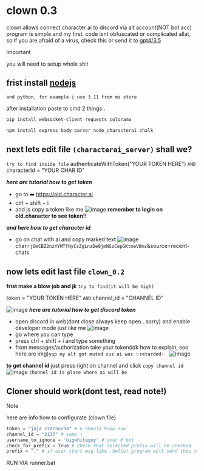 # clown 0.3
  clown allows connect character ai to discord via alt account(NOT bot acc) program is simple and my first.
  code isnt obfuscated or complicated allat, so if you are afraid of a virus, check this or send it to [gpt4/3.5](https://chatgpt.com)
> [!IMPORTANT]
> you will need to setup whole shit

## frist install [nodejs](https://nodejs.org/en) 
```and python, for example i use 3.11 from ms store```

after installation paste to cmd 2 things..
```py
pip install websocket-client requests colorama
```
```py
npm install express body-parser node_characterai chalk
```
## next lets edit file ```(characterai_server)``` shall we?

```try to find inside file```
authenticateWithToken("YOUR TOKEN HERE") ```AND``` characterId = "YOUR CHAR ID"

***here are tutorial how to get token***
- go to ➡️ https://old.character.ai
- ctrl + shift + i
- and js copy a token like me
![image](https://github.com/FoxVFoxyF/clown/assets/121633580/70f31549-ddf2-4e05-98d1-679b28c0fed7)
**remember to login on old.character to see token!!**

***and here how to get character id***
- go on chat with ai and copy marked text
![image](https://github.com/FoxVFoxyF/clown/assets/121633580/7677769f-59f1-4a80-9be5-13cc717486c3)
char=```jOmCBZ2nzYYMTfNyCsZgLnzDe9jmNSzCepGKtmeV0ms```&source=recent-chats


## now lets edit last file ```clown_0.2``` 

**frist make a blow job and jk** ```try to find(it will be high)``` 

token = "YOUR TOKEN HERE" ```AND```
channel_id = "CHANNEL ID"

![image](https://github.com/FoxVFoxyF/clown/assets/121633580/89bb8580-1c5d-45fe-8f3c-0bffd0fe8ec0)
***here are tutorial how to get discord token***
- open discord in web(dont close always keep open...sorry) and enable developer mode just like me
![image](https://github.com/FoxVFoxyF/clown/assets/121633580/649743bc-514c-4fa7-b665-bb074b224d84)
- go where you can type
- press ctrl + shift + i and type something 
- from messages/authorization take your token(idk how to explain, soo here are img)```yup my alt got muted cuz ai was ✨retarded✨ ```
![image](https://github.com/FoxVFoxyF/clown/assets/121633580/649d395b-1cff-4857-94b3-6e4d8e2c1e7c)



**to get channel id** just press right on channel and click ```copy channel id```
![image](https://github.com/FoxVFoxyF/clown/assets/121633580/d6632b7b-afe0-4e54-91a9-63a2f652e2e2)
```channel id is place where ai will be```

## Cloner should work(dont test, read note!)

> [!NOTE]
> here are info how to configurate (clown file)
```py
token = "jaja czarnucha" # u should know now
channel_id = "2137" # same ⬆️
username_to_ignore = 'bigwhiteguy' # your @ bot
check_for_prefix = True # check that selected prefix will be checked
prefix = "." # if user start msg like .hello! program will send this to c.ai but if user type hello he will be ignored
```
RUN VIA runner.bat



